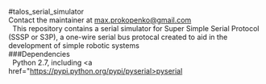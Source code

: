 #talos_serial_simulator<br>
Contact the maintainer at max.prokopenko@gmail.com<br>
&nbsp;&nbsp;This repository contains a serial simulator for Super Simple Serial Protocol (SSSP or S3P), a one-wire serial bus protocal created to aid in the development of simple robotic systems<br>
###Dependencies<br>
&nbsp;&nbsp;Python 2.7, including <a href="https://pypi.python.org/pypi/pyserial>pyserial</a><br>
